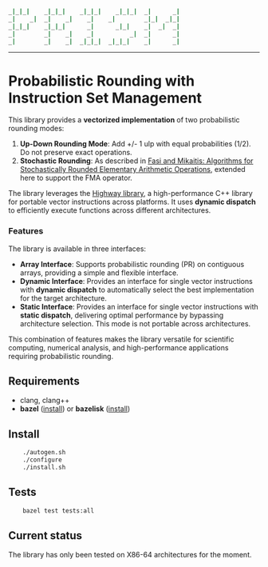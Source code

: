 
```bash
_|_|_|    _|_|_|    _|_|_|    _|_|_|  _|      _|
_|    _|  _|    _|    _|    _|        _|_|  _|_|
_|_|_|    _|_|_|      _|      _|_|    _|  _|  _|
_|        _|    _|    _|          _|  _|      _|
_|        _|    _|  _|_|_|  _|_|_|    _|      _|
```
---

# Probabilistic Rounding with Instruction Set Management

This library provides a **vectorized implementation** of two probabilistic rounding modes:

1. **Up-Down Rounding Mode**: Add +/- 1 ulp with equal probabilities (1/2). Do not preserve exact operations.
2. **Stochastic Rounding**: As described in [Fasi and Mikaitis: Algorithms for Stochastically Rounded Elementary Arithmetic Operations](https://ieeexplore.ieee.org/document/9387551), extended here to support the FMA operator.

The library leverages the [Highway library](https://github.com/google/highway), a high-performance C++ library for portable vector instructions across platforms. It uses **dynamic dispatch** to efficiently execute functions across different architectures. 

### Features

The library is available in three interfaces:
- **Array Interface**: Supports probabilistic rounding (PR) on contiguous arrays, providing a simple and flexible interface.
- **Dynamic Interface**: Provides an interface for single vector instructions with **dynamic dispatch** to automatically select the best implementation for the target architecture.
- **Static Interface**: Provides an interface for single vector instructions with **static dispatch**, delivering optimal performance by bypassing architecture selection. This mode is not portable across architectures.

This combination of features makes the library versatile for scientific computing, numerical analysis, and high-performance applications requiring probabilistic rounding.

## Requirements

- clang, clang++
- **bazel** ([install](https://bazel.build/install)) or **bazelisk** ([install](https://github.com/bazelbuild/bazelisk/releases))
  
## Install

```bash
    ./autogen.sh
    ./configure
    ./install.sh
```

## Tests

```bash
    bazel test tests:all
```

## Current status

The library has only been tested on X86-64 architectures for the moment.